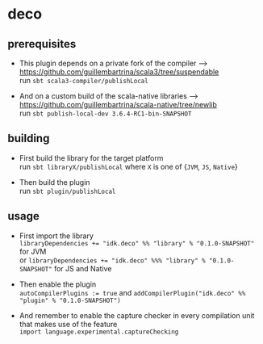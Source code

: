 # deco

## prerequisites

* This plugin depends on a private fork of the compiler --> https://github.com/guillembartrina/scala3/tree/suspendable<br>
  run `sbt scala3-compiler/publishLocal`

* And on a custom build of the scala-native libraries --> https://github.com/guillembartrina/scala-native/tree/newlib<br>
  run `sbt publish-local-dev 3.6.4-RC1-bin-SNAPSHOT`

## building

* First build the library for the target platform<br>
  run `sbt libraryX/publishLocal` where `X` is one of {`JVM`, `JS`, `Native`}

* Then build the plugin<br>
  run `sbt plugin/publishLocal`

## usage

* First import the library<br>
  `libraryDependencies += "idk.deco" %% "library" % "0.1.0-SNAPSHOT"` for JVM<br>
  or `libraryDependencies += "idk.deco" %%% "library" % "0.1.0-SNAPSHOT"` for JS and Native

* Then enable the plugin<br>
  `autoCompilerPlugins := true` and `addCompilerPlugin("idk.deco" %% "plugin" % "0.1.0-SNAPSHOT")`

* And remember to enable the capture checker in every compilation unit that makes use of the feature<br>
  `import language.experimental.captureChecking`



